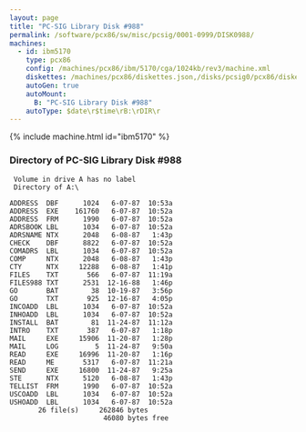 ```yaml
---
layout: page
title: "PC-SIG Library Disk #988"
permalink: /software/pcx86/sw/misc/pcsig/0001-0999/DISK0988/
machines:
  - id: ibm5170
    type: pcx86
    config: /machines/pcx86/ibm/5170/cga/1024kb/rev3/machine.xml
    diskettes: /machines/pcx86/diskettes.json,/disks/pcsig0/pcx86/diskettes.json
    autoGen: true
    autoMount:
      B: "PC-SIG Library Disk #988"
    autoType: $date\r$time\rB:\rDIR\r
---
```


{% include machine.html id="ibm5170" %}

### Directory of PC-SIG Library Disk #988

     Volume in drive A has no label
     Directory of A:\

    ADDRESS  DBF      1024   6-07-87  10:53a
    ADDRESS  EXE    161760   6-07-87  10:52a
    ADDRESS  FRM      1990   6-07-87  10:52a
    ADRSBOOK LBL      1034   6-07-87  10:52a
    ADRSNAME NTX      2048   6-08-87   1:43p
    CHECK    DBF      8822   6-07-87  10:52a
    COMADRS  LBL      1034   6-07-87  10:52a
    COMP     NTX      2048   6-08-87   1:43p
    CTY      NTX     12288   6-08-87   1:41p
    FILES    TXT       566   6-07-87  11:19a
    FILES988 TXT      2531  12-16-88   1:46p
    GO       BAT        38  10-19-87   3:56p
    GO       TXT       925  12-16-87   4:05p
    INCOADD  LBL      1034   6-07-87  10:52a
    INHOADD  LBL      1034   6-07-87  10:52a
    INSTALL  BAT        81  11-24-87  11:12a
    INTRO    TXT       387   6-07-87   1:18p
    MAIL     EXE     15906  11-20-87   1:28p
    MAIL     LOG         5  11-24-87   9:50a
    READ     EXE     16996  11-20-87   1:16p
    READ     ME       5317   6-07-87  11:21a
    SEND     EXE     16800  11-24-87   9:25a
    STE      NTX      5120   6-08-87   1:43p
    TELLIST  FRM      1990   6-07-87  10:52a
    USCOADD  LBL      1034   6-07-87  10:52a
    USHOADD  LBL      1034   6-07-87  10:52a
           26 file(s)     262846 bytes
                           46080 bytes free
